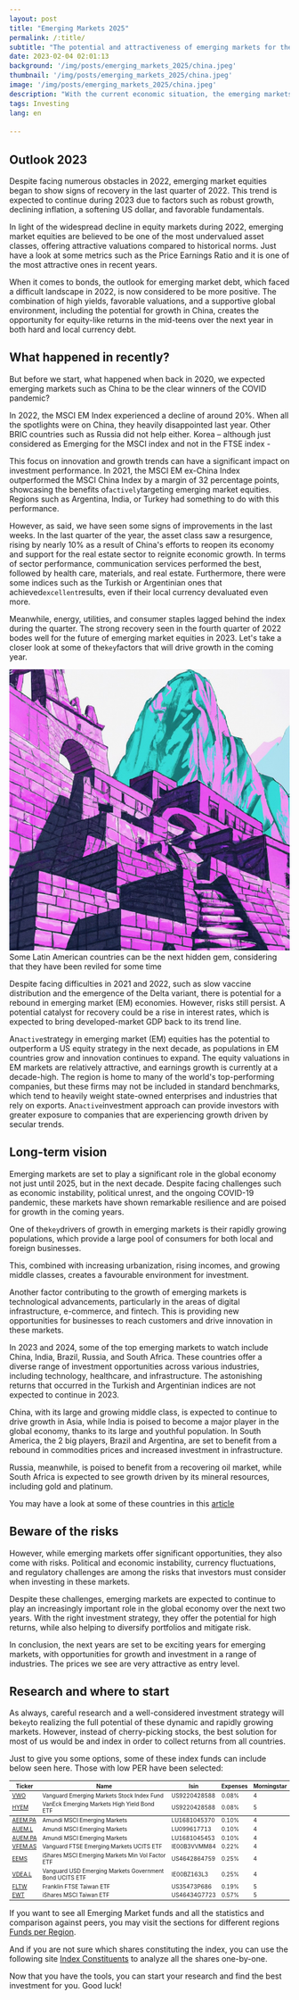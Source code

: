 ```yaml
---
layout: post 
title: "Emerging Markets 2025"
permalink: /:title/ 
subtitle: "The potential and attractiveness of emerging markets for the years 2023 and 2024"
date: 2023-02-04 02:01:13 
background: '/img/posts/emerging_markets_2025/china.jpeg' 
thumbnail: '/img/posts/emerging_markets_2025/china.jpeg'
image: '/img/posts/emerging_markets_2025/china.jpeg'
description: "With the current economic situation, the emerging markets are becoming more and more attractive for investors. In this article, we will discuss the potential and attractiveness of emerging markets for the years 2023 and 2024."
tags: Investing 
lang: en

---
```


## Outlook 2023

<div class="text-article">
Despite facing numerous obstacles in 2022, emerging market equities began to show signs of recovery in the last quarter of 2022. This trend is expected to continue during 2023 due to factors such as robust growth, declining inflation, a softening US dollar, and favorable fundamentals.

</div>

In light of the widespread decline in equity markets during 2022, emerging market equities are believed to be one of the most undervalued asset classes, offering attractive valuations compared to historical norms. Just have a look at some metrics such as the Price Earnings Ratio and it is one of the most attractive ones in recent years.

When it comes to bonds, the outlook for emerging market debt, which faced a difficult landscape in 2022, is now considered to be more positive. The combination of high yields, favorable valuations, and a supportive global environment, including the potential for growth in China, creates the opportunity for equity-like returns in the mid-teens over the next year in both hard and local currency debt.



## What happened in recently?

But before we start, what happened when back in 2020, we expected emerging markets such as China to be the clear winners of the COVID pandemic?

In 2022, the MSCI EM Index experienced a decline of around 20%. When all the spotlights were on China, they heavily disappointed last year. Other BRIC countries such as Russia did not help either. Korea – although just considered as Emerging for the MSCI index and not in the FTSE index -

This focus on innovation and growth trends can have a significant impact on investment performance. In 2021, the MSCI EM ex-China Index outperformed the MSCI China Index by a margin of 32 percentage points, showcasing the benefits of` actively `targeting emerging market equities. Regions such as Argentina, India, or Turkey had something to do with this performance.

However, as said, we have seen some signs of improvements in the last weeks. In the last quarter of the year, the asset class saw a resurgence, rising by nearly 10% as a result of China's efforts to reopen its economy and support for the real estate sector to reignite economic growth. In terms of sector performance, communication services performed the best, followed by health care, materials, and real estate. Furthermore, there were some indices such as the Turkish or Argentinian ones that achieved` excellent `results, even if their local currency devaluated even more.

Meanwhile, energy, utilities, and consumer staples lagged behind the index during the quarter. The strong recovery seen in the fourth quarter of 2022 bodes well for the future of emerging market equities in 2023. Let's take a closer look at some of the` key `factors that will drive growth in the coming year.

<p>
    <img class="img-fluid" src="/img/posts/emerging_markets_2025/machu.jpeg" alt="Hidden secrets">
    <span class="caption text-muted">Some Latin American countries can be the next hidden gem, considering that they have been reviled for some time </span>
</p>

Despite facing difficulties in 2021 and 2022, such as slow vaccine distribution and the emergence of the Delta variant, there is potential for a rebound in emerging market (EM) economies. However, risks still persist. A potential catalyst for recovery could be a rise in interest rates, which is expected to bring developed-market GDP back to its trend line.

An` active `strategy in emerging market (EM) equities has the potential to outperform a US equity strategy in the next decade, as populations in EM countries grow and innovation continues to expand. The equity valuations in EM markets are relatively attractive, and earnings growth is currently at a decade-high. The region is home to many of the world's top-performing companies, but these firms may not be included in standard benchmarks, which tend to heavily weight state-owned enterprises and industries that rely on exports. An` active `investment approach can provide investors with greater exposure to companies that are experiencing growth driven by secular trends.

## Long-term vision

Emerging markets are set to play a significant role in the global economy not just until 2025, but in the next decade. Despite facing challenges such as economic instability, political unrest, and the ongoing COVID-19 pandemic, these markets have shown remarkable resilience and are poised for growth in the coming years.

One of the` key `drivers of growth in emerging markets is their rapidly growing populations, which provide a large pool of consumers for both local and foreign businesses.

This, combined with increasing urbanization, rising incomes, and growing middle classes, creates a favourable environment for investment.

Another factor contributing to the growth of emerging markets is technological advancements, particularly in the areas of digital infrastructure, e-commerce, and fintech. This is providing new opportunities for businesses to reach customers and drive innovation in these markets.

In 2023 and 2024, some of the top emerging markets to watch include China, India, Brazil, Russia, and South Africa. These countries offer a diverse range of investment opportunities across various industries, including technology, healthcare, and infrastructure. The astonishing returns that occurred in the Turkish and Argentinian indices are not expected to continue in 2023.

China, with its large and growing middle class, is expected to continue to drive growth in Asia, while India is poised to become a major player in the global economy, thanks to its large and youthful population. In South America, the 2 big players, Brazil and Argentina, are set to benefit from a rebound in commodities prices and increased investment in infrastructure.

Russia, meanwhile, is poised to benefit from a recovering oil market, while South Africa is expected to see growth driven by its mineral resources, including gold and platinum.

You may have a look at some of these countries in this [article](https://mrfreire.net/top-emerging-countries-2022/)

## Beware of the risks

However, while emerging markets offer significant opportunities, they also come with risks. Political and economic instability, currency fluctuations, and regulatory challenges are among the risks that investors must consider when investing in these markets.

Despite these challenges, emerging markets are expected to continue to play an increasingly important role in the global economy over the next two years. With the right investment strategy, they offer the potential for high returns, while also helping to diversify portfolios and mitigate risk.

In conclusion, the next years are set to be exciting years for emerging markets, with opportunities for growth and investment in a range of industries. The prices we see are very attractive as entry level.

## Research and where to start

As always, careful research and a well-considered investment strategy will be` key `to realizing the full potential of these dynamic and rapidly growing markets. However, instead of cherry-picking stocks, the best solution for most of us would be and index in order to collect returns from all countries.

Just to give you some options, some of these index funds can include below seen here. Those with low PER have been selected:

<div>

<table class="table table-responsive">
<thead>
<th style="font-size: 10px;">Ticker</th> <th style="font-size: 10px;">Name</th> <th style="font-size: 10px;">Isin</th> <th style="font-size: 10px;">Expenses</th> <th style="font-size: 10px;">Morningstar</th>
</thead>

<tr> 
<td style="font-size: 10px;"><a href="https:F//finance.mrfreire.net/security_search/security_search_results/VWO">VWO</a></td> <td style="font-size: 10px;">Vanguard Emerging Markets Stock Index Fund
</td> <td style="font-size: 10px;">US9220428588</td><td style="font-size: 10px;">0.08%</td> <td style="font-size: 10px;">4</td>
</tr>

<tr>
<td style="font-size: 10px;"><a href="https://finance.mrfreire.net/security_search/security_search_results/HYEM">HYEM</a></td> <td style="font-size: 10px;">VanEck Emerging Markets High Yield Bond ETF
</td> <td style="font-size: 10px;">US9220428588</td><td style="font-size: 10px;">0.08%</td> <td style="font-size: 10px;">5</td>
</tr>

<tbody> <tr> 
<td style="font-size: 10px;"><a href="https://finance.mrfreire.net/security_search/security_search_results/AEEM.PA">AEEM.PA</a></td> <td style="font-size: 10px;">Amundi MSCI Emerging Markets</td> <td style="font-size: 10px;">LU1681045370</td> <td style="font-size: 10px;">0.10%</td> <td style="font-size: 10px;">4</td></tr> 
<tr> 
<td style="font-size: 10px;">
<a href="https://finance.mrfreire.net/security_search/security_search_results/AUEM.L">AUEM.L</a></td> <td style="font-size: 10px;">Amundi MSCI Emerging Markets</td> <td style="font-size: 10px;">LU099617713</td> <td style="font-size: 10px;">0.10%</td> <td style="font-size: 10px;">4</td>
</tr> 
<tr> 
<td style="font-size: 10px;"><a href="https://finance.mrfreire.net/security_search/security_search_results/AUEM.PA">AUEM.PA</a></td> <td style="font-size: 10px;">Amundi MSCI Emerging Markets</td> <td style="font-size: 10px;">LU1681045453</td><td style="font-size: 10px;">0.10%</td> <td style="font-size: 10px;">4</td>
</tr>

<tr> 
<td style="font-size: 10px;"><a href="https://finance.mrfreire.net/security_search/security_search_results/VFEM.AS">VFEM.AS</a></td> <td style="font-size: 10px;">Vanguard FTSE Emerging Markets UCITS ETF
</td> <td style="font-size: 10px;">IE00B3VVMM84</td><td style="font-size: 10px;">0.22%</td> <td style="font-size: 10px;">4</td>
</tr>


<tr> 
<td style="font-size: 10px;"><a href="https://finance.mrfreire.net/security_search/security_search_results/EEMS">EEMS</a></td> <td style="font-size: 10px;">iShares MSCI Emerging Markets Min Vol Factor ETF
</td> <td style="font-size: 10px;">US4642864759</td><td style="font-size: 10px;">0.25%</td> <td style="font-size: 10px;">4</td>
</tr>

<tr> 
<td style="font-size: 10px;"><a href="https://finance.mrfreire.net/security_search/security_search_results/VDEA.L">VDEA.L</a></td> <td style="font-size: 10px;">Vanguard USD Emerging Markets Government Bond UCITS ETF
</td> <td style="font-size: 10px;">IE00BZ163L3</td><td style="font-size: 10px;">0.25%</td> <td style="font-size: 10px;">4</td>
</tr>

<tr> 
<td style="font-size: 10px;"><a href="https://finance.mrfreire.net/security_search/security_search_results/FLTW">FLTW</a></td> <td style="font-size: 10px;">Franklin FTSE Taiwan ETF
</td> <td style="font-size: 10px;">US35473P686</td><td style="font-size: 10px;">0.19%</td> <td style="font-size: 10px;">5</td>
</tr>

<tr>
<td style="font-size: 10px;"><a href="https://finance.mrfreire.net/security_search/security_search_results/EWT">EWT</a></td> <td style="font-size: 10px;">iShares MSCI Taiwan ETF
</td> <td style="font-size: 10px;">US46434G7723</td><td style="font-size: 10px;">0.57%</td> <td style="font-size: 10px;">5</td>
</tr>

</tbody>
</table>

</div>

If you want to see all Emerging Market funds and all the statistics and comparison against peers, you may visit the sections for different regions [Funds per Region](https://finance.mrfreire.net/funds/funds_region).

And if you are not sure which shares constituting the index, you can use the following site [Index Constituents](https://finance.mrfreire.net/security_search/constituents) to analyze all the shares one-by-one.

Now that you have the tools, you can start your research and find the best investment for you. Good luck!